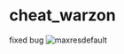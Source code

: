 # cheat_warzon
fixed bug
![maxresdefault](https://user-images.githubusercontent.com/74840724/169656172-bc9eeeb9-fd17-4821-a59e-5d54dc3d2dd6.jpg)
